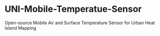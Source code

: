 # UNI-Mobile-Temperatue-Sensor
Open-source Mobile Air and Surface Temperature Sensor for Urban Heat Island Mapping
